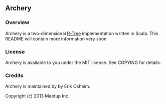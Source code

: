 ## Archery

### Overview

Archery is a two-dimensional [R-Tree](http://en.wikipedia.org/wiki/R-tree) implementation written
in Scala. This README will contain more information very soon.

### License

Archery is available to you under the MIT license. See COPYING for details.

### Credits

Archery is maintained by by Erik Osheim.

Copyright (c) 2013 Meetup Inc.

